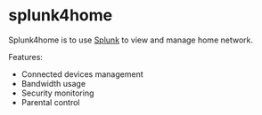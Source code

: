 # splunk4home
Splunk4home is to use [Splunk](https://www.splunk.com) to view and manage home network.

Features:
* Connected devices management
* Bandwidth usage
* Security monitoring
* Parental control
